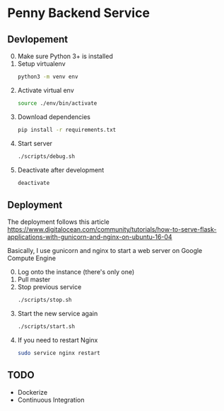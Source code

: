 # Penny Backend Service

## Devlopement

0. Make sure Python 3+ is installed
0. Setup virtualenv
    ```bash
    python3 -m venv env
    ```
0. Activate virtual env
    ```bash
    source ./env/bin/activate
    ```
0. Download dependencies
    ```bash
    pip install -r requirements.txt
    ```
0. Start server
    ```bash
    ./scripts/debug.sh
    ```
0. Deactivate after development
    ```bash
    deactivate
    ```
## Deployment

The deployment follows this article
https://www.digitalocean.com/community/tutorials/how-to-serve-flask-applications-with-gunicorn-and-nginx-on-ubuntu-16-04

Basically, I use gunicorn and nginx to start a web server on Google Compute Engine

0. Log onto the instance (there's only one)
0. Pull master
0. Stop previous service 
    ```bash
    ./scripts/stop.sh
    ```
0. Start the new service again
    ```bash
    ./scripts/start.sh
    ```
0. If you need to restart Nginx
    ```bash
    sudo service nginx restart
    ```
    
## TODO

- Dockerize
- Continuous Integration
